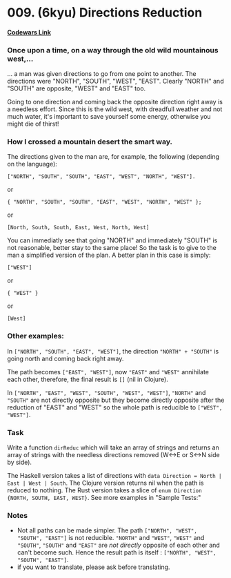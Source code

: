 # 009. (6kyu) Directions Reduction

#### [Codewars Link](https://www.codewars.com/kata/5202ef17a402dd033c000009)

### Once upon a time, on a way through the old wild mountainous west,…

… a man was given directions to go from one point to another. The directions were "NORTH", "SOUTH", "WEST", "EAST". Clearly "NORTH" and "SOUTH" are opposite, "WEST" and "EAST" too.

Going to one direction and coming back the opposite direction right away is a needless effort. Since this is the wild west, with dreadfull weather and not much water, it's important to save yourself some energy, otherwise you might die of thirst!

### How I crossed a mountain desert the smart way.

The directions given to the man are, for example, the following (depending on the language):

```
["NORTH", "SOUTH", "SOUTH", "EAST", "WEST", "NORTH", "WEST"].
```

or

```
{ "NORTH", "SOUTH", "SOUTH", "EAST", "WEST", "NORTH", "WEST" };
```

or

```
[North, South, South, East, West, North, West]
```

You can immediatly see that going "NORTH" and immediately "SOUTH" is not reasonable, better stay to the same place! So the task is to give to the man a simplified version of the plan. A better plan in this case is simply:

```
["WEST"]
```

or

```
{ "WEST" }
```

or

```
[West]
```

### Other examples:

In `["NORTH", "SOUTH", "EAST", "WEST"]`, the direction `"NORTH" + "SOUTH"` is going north and coming back right away.

The path becomes `["EAST", "WEST"]`, now `"EAST"` and `"WEST"` annihilate each other, therefore, the final result is `[]` (nil in Clojure).

In `["NORTH", "EAST", "WEST", "SOUTH", "WEST", "WEST"]`, `"NORTH"` and `"SOUTH"` are not directly opposite but they become directly opposite after the reduction of "EAST" and "WEST" so the whole path is reducible to `["WEST", "WEST"]`.

### Task

Write a function `dirReduc` which will take an array of strings and returns an array of strings with the needless directions removed (W<->E or S<->N side by side).

The Haskell version takes a list of directions with `data Direction = North | East | West | South`.
The Clojure version returns nil when the path is reduced to nothing.
The Rust version takes a slice of `enum Direction {NORTH, SOUTH, EAST, WEST}`.
See more examples in "Sample Tests:"

### Notes

- Not all paths can be made simpler. The path `["NORTH", "WEST", "SOUTH", "EAST"]` is not reducible. `"NORTH"` and `"WEST"`, `"WEST"` and `"SOUTH"`, `"SOUTH"` and `"EAST"` are _not directly_ opposite of each other and can't become such. Hence the result path is itself : `["NORTH", "WEST", "SOUTH", "EAST"]`.
- if you want to translate, please ask before translating.

